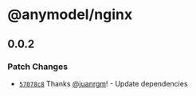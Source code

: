 # @anymodel/nginx

## 0.0.2

### Patch Changes

- [`57078c8`](https://github.com/swordev/anymodel/commit/57078c8c644fa545742f427badcd60d8c47e6b37) Thanks [@juanrgm](https://github.com/juanrgm)! - Update dependencies
